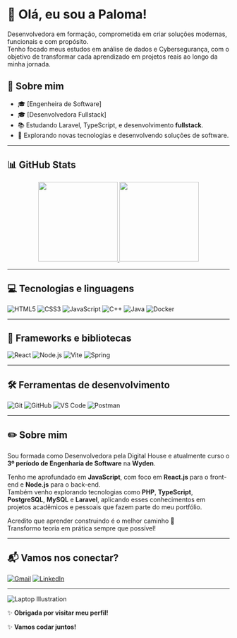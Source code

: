 # 💜 Olá, eu sou a Paloma!

Desenvolvedora em formação, comprometida em criar soluções modernas, funcionais e com propósito.  
Tenho focado meus estudos em análise de dados e Cybersegurança, com o objetivo de transformar cada aprendizado em projetos reais ao longo da minha jornada.

## 📌 Sobre mim

- 🎓 [Engenheira de Software]  
- 🎓 [Desenvolvedora Fullstack]  
- 📚 Estudando Laravel, TypeScript, e desenvolvimento **fullstack**.  
- 🚀 Explorando novas tecnologias e desenvolvendo soluções de software.  


---



## 📊 GitHub Stats

<div align="center">
  <a href="https://github.com/palomafcode">
    <img height="180em" src="https://github-readme-stats.vercel.app/api?username=palomafcode&show_icons=true&theme=radical&include_all_commits=true&count_private=true"/>
    <img height="180em" src="https://github-readme-stats.vercel.app/api/top-langs/?username=palomafcode&layout=compact&langs_count=7&theme=radical"/>
  </a>
</div>


---

## 💻 Tecnologias e linguagens

![HTML5](https://img.shields.io/badge/HTML5-E34F26?style=for-the-badge&logo=html5&logoColor=white)
![CSS3](https://img.shields.io/badge/CSS3-1572B6?style=for-the-badge&logo=css3&logoColor=white)
![JavaScript](https://img.shields.io/badge/JavaScript-F7DF1E?style=for-the-badge&logo=javascript&logoColor=black)
![C++](https://img.shields.io/badge/C++-00599C?style=for-the-badge&logo=c%2B%2B&logoColor=white)
![Java](https://img.shields.io/badge/Java-007396?style=for-the-badge&logo=java&logoColor=white)
![Docker](https://img.shields.io/badge/Docker-2496ED?style=for-the-badge&logo=docker&logoColor=white)

---

## 🚀 Frameworks e bibliotecas

![React](https://img.shields.io/badge/React-20232A?style=for-the-badge&logo=react&logoColor=61DAFB)
![Node.js](https://img.shields.io/badge/Node.js-339933?style=for-the-badge&logo=nodedotjs&logoColor=white)
![Vite](https://img.shields.io/badge/Vite-646CFF?style=for-the-badge&logo=vite&logoColor=white)
![Spring](https://img.shields.io/badge/Spring-6DB33F?style=for-the-badge&logo=spring&logoColor=white)

---

## 🛠️ Ferramentas de desenvolvimento

![Git](https://img.shields.io/badge/Git-F05032?style=for-the-badge&logo=git&logoColor=white)
![GitHub](https://img.shields.io/badge/GitHub-181717?style=for-the-badge&logo=github&logoColor=white)
![VS Code](https://img.shields.io/badge/VS%20Code-007ACC?style=for-the-badge&logo=visual-studio-code&logoColor=white)
![Postman](https://img.shields.io/badge/Postman-FF6C37?style=for-the-badge&logo=postman&logoColor=white)

---

## ✏️ Sobre mim

Sou formada como Desenvolvedora pela Digital House e atualmente curso o **3º período de Engenharia de Software** na **Wyden**.

Tenho me aprofundado em **JavaScript**, com foco em **React.js** para o front-end e **Node.js** para o back-end.  
Também venho explorando tecnologias como **PHP**, **TypeScript**, **PostgreSQL**, **MySQL** e **Laravel**, aplicando esses conhecimentos em projetos acadêmicos e pessoais que fazem parte do meu portfólio.

Acredito que aprender construindo é o melhor caminho 🚀  
Transformo teoria em prática sempre que possível!

---

## 📬 Vamos nos conectar?

[![Gmail](https://img.shields.io/badge/Gmail-D14836?style=for-the-badge&logo=gmail&logoColor=white)](mailto:palomavillasboas380@gmail.com)
[![LinkedIn](https://img.shields.io/badge/LinkedIn-0077B5?style=for-the-badge&logo=linkedin&logoColor=white)]([https://linkedin.com/in/seulinkedin](https://www.linkedin.com/in/paloma-franco-villas-boas-2382a696/))


---

![Laptop Illustration](https://raw.githubusercontent.com/rahulbanerjee26/githubProfileReadmeGenerator/main/gifs/code.gif)

✨ **Obrigada por visitar meu perfil!**

✨ **Vamos codar juntos!**


